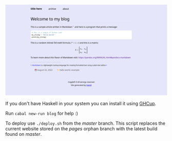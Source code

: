![screenshot](screenshot.png)

If you don't have Haskell in your system you can install it using [GHCup](https://www.haskell.org/ghcup/).

Run `cabal new-run blog` for help :)

To deploy use `./deploy.sh` from the *master* branch. This script replaces the current website stored on the *pages* orphan branch with the latest build found on *master*.

